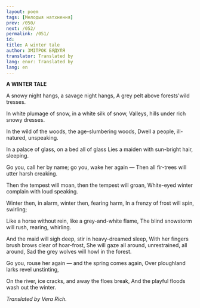 ```yaml
---
layout: poem
tags: [Мелодыя натхнення]
prev: /050/
next: /052/
permalink: /051/
id: 
title: A winter tale 
author: ЗМІТРОК БЯДУЛЯ
translator: Translated by 
lang: enor: Translated by 
lang: en
---
```



 
**A WINTER TALE**

A snowy night hangs, a savage night hangs, A grey pelt above forests'wild tresses.

In white plumage of snow, in a white silk of snow, Valleys, hills under rich snowy dresses.

In the wild of the woods, the age-slumbering woods, Dwell a people, ill-natured, unspeaking.

In a palace of glass, on a bed all of glass Lies a maiden with sun-bright hair, sleeping.

Go you, call her by name; go you, wake her again — Then all fir-trees will utter harsh creaking.

Then the tempest will moan, then the tempest will groan, White-eyed winter complain with loud speaking.

Winter then, in alarm, winter then, fearing harm, In a frenzy of frost will spin, swirling;

Like a horse without rein, like a grey-and-white flame, The blind snowstorm will rush, rearing, whirling.

And the maid will sigh deep, stir in heavy-dreamed sleep, With her fingers brush brows clear of hoar-frost, She will gaze all around, unrestrained, all around, Sad the grey wolves will howl in the forest.

Go you, rouse her again — and the spring comes again, Over ploughland larks revel unstinting,

On the river, ice cracks, and away the floes break, And the playful floods wash out the winter.

_Translated by Vera Rich._
